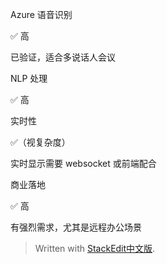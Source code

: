 Azure 语音识别

✅ 高

已验证，适合多说话人会议

NLP 处理

✅ 高

实时性

✅（视复杂度）

实时显示需要 websocket 或前端配合

商业落地

✅ 高

有强烈需求，尤其是远程办公场景


> Written with [StackEdit中文版](https://stackedit.cn/).
<!--stackedit_data:
eyJoaXN0b3J5IjpbMTkwNzA2NTk5NF19
-->